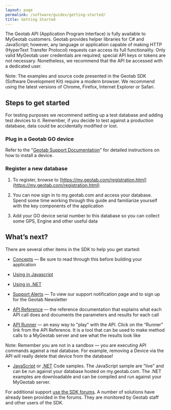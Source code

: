 ```yaml
---
layout: page
permalink: /software/guides/getting-started/
title: Getting Started
---
```


The Geotab API (Application Program Interface) is fully available to MyGeotab customers. Geotab provides helper libraries for C# and JavaScript; however, any language or application capable of making HTTP (HyperText Transfer Protocol) requests can access its full functionality. Only valid MyGeotab user credentials are required; special API keys or tokens are not necessary. Nonetheless, we recommend that the API be accessed with a dedicated user.

Note: The examples and source code presented in the Geotab SDK (Software Development Kit) require a modern browser. We recommend using the latest versions of Chrome, Firefox, Internet Explorer or Safari.

## Steps to get started

For testing purposes we recommend setting up a test database and adding test devices to it. Remember, if you decide to test against a production database, data could be accidentally modified or lost.

### Plug in a Geotab GO device

Refer to the "[Geotab Support Documentation](https://www.geotab.com/support-documentation/)" for detailed instructions on how to install a device.

### Register a new database

1. To register, browse to [https://my.geotab.com/registration.html](https://my.geotab.com/registration.html)

2. You can now sign in to my.geotab.com and access your database. Spend some time working through this guide and familiarize yourself with the key components of the application

3. Add your GO device serial number to this database so you can collect some GPS, Engine and other useful data

## What’s next?

There are several other items in the SDK to help you get started:

* [Concepts](../concepts/) — Be sure to read through this before building your application

* [Using in Javascript](../using-in-javaScript/)

* [Using in .NET](../using-in-dotNet)

* [Support Alerts](https://www.geotab.com/support-alert/) — To view our support notification page and to sign up for the Geotab Newsletter

* [API Reference](../../api/reference) — the reference documentation that explains what each API call does and documents the parameters and results for each call

* [API Runner](../../api/runner.html) — an easy way to "play" with the API. Click on the “Runner” link from the API Reference. It is a tool that can be used to make method calls to a MyGeotab server and see what the results look like

Note: Remember you are not in a sandbox — you are executing API commands against a real database. For example, removing a Device via the API will really delete that device from the database!

* [JavaScript](../../js-samples/) or [.NET](https://github.com/Geotab/sdk-dotnet-samples) Code samples. The JavaScript sample are "live" and can be run against your database hosted on my.geotab.com. The .NET examples are downloadable and can be compiled and run against your MyGeotab server.

For additional support [use the SDK forums](https://helpdesk.geotab.com/forums/21798473-Community-Forum?geotabsdk=forums). A number of solutions have already been provided in the forums. They are monitored by Geotab staff and other users of the SDK.

